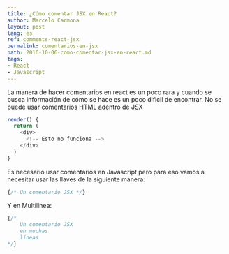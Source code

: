 ```yaml
---
title: ¿Cómo comentar JSX en React?
author: Marcelo Carmona
layout: post
lang: es
ref: comments-react-jsx
permalink: comentarios-en-jsx
path: 2016-10-06-como-comentar-jsx-en-react.md
tags:
- React
- Javascript
---
```


La manera de hacer comentarios en react es un poco rara y cuando se busca información de cómo se hace es un poco dificil de encontrar.
No se puede usar comentarios HTML adéntro de JSX

```javascript
render() {
  return (
    <div>
      <!-- Esto no funciona -->
    </div>
  )
}
```

Es necesario usar comentarios en Javascript pero para eso vamos a necesitar usar las llaves de la siguiente manera:

```javascript
{/* Un comentario JSX */}
```
Y en Multilinea:
```javascript
{/* 
    Un comentario JSX
    en muchas
    líneas
*/}
```
